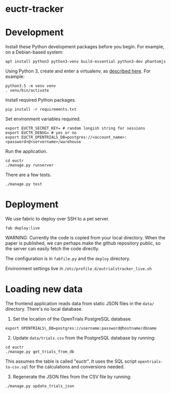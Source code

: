 # euctr-tracker

Development
===========

Install these Python development packages before you begin. For
example, on a Debian-based system:

```
apt install python3 python3-venv build-essential python3-dev phantomjs
```

Using Python 3, create and enter a virtualenv, as [described
here](https://docs.djangoproject.com/en/1.10/intro/contributing/).
For example:

```
python3.5 -m venv venv
. venv/bin/activate
```

Install required Python packages.

```
pip install -r requirements.txt
```

Set environment variables required.

```
export EUCTR_SECRET_KEY= # random longish string for sessions
export EUCTR_DEBUG= # yes or no
export EUCTR_OPENTRIALS_DB=postgres://<account_name>:<password>@<servername>/warehouse
```

Run the application.

```
cd euctr
./manage.py runserver
```

There are a few tests.

```
./manage.py test
```

Deployment
==========

We use fabric to deploy over SSH to a pet server. 

```
fab deploy:live
```

WARNING: Currently the code is copied from your local directory.
When the paper is published, we can perhaps make the github 
repository public, so the server can easily fetch the code 
directly.

The configuration is in `fabfile.py` and the `deploy` directory.

Environment settings live in `/etc/profile.d/eutrialstracker_live.sh`


Loading new data
================

The frontend application reads data from static JSON files 
in the `data/` directory. There's no local database.

1. Set the location of the OpenTrials PostgreSQL database.

```
export OPENTRIALS\_DB=postgres://username:password@hostname/dbname
```

2. Update `data/trials.csv` from the PostgreSQL database by running:

```
cd euctr
./manage.py get_trials_from_db
```

This assumes the table is called "euctr". It uses the SQL script
`opentrials-to-csv.sql` for the calculations and conversions needed.

3. Regenerate the JSON files from the CSV file by running:

```
./manage.py update_trials_json
```

